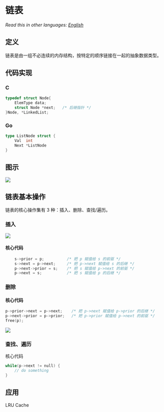 # 链表

_Read this in other languages:_
[_English_](README.en-US.md)

## 定义

链表是由一组不必连续的内存结构，按特定的顺序链接在一起的抽象数据类型。

## 代码实现

### C

```c
typedef struct Node{
    ElemType data;
    struct Node *next;   /* 后继指针 */
}Node, *LinkedList;
```

### Go

```go
type ListNode struct {
	Val  int
	Next *ListNode
}
```

## 图示

![](https://gitee.com/geekhall/pic/raw/main/img/20211111115330.png)

## 链表基本操作

链表的核心操作集有 3 种：插入、删除、查找/遍历。

### 插入

![](https://gitee.com/geekhall/pic/raw/main/img/20211111122827.png)

#### 核心代码

```C
    s->prior = p;          /* 把 p 赋值给 s 的前驱 */
    s->next = p->next;     /* 把 p->next 赋值给 s 的后继 */
    p->next->prior = s;    /* 把 s 赋值给 p->next 的前驱 */
    p->next = s;           /* 把 s 赋值给 p 的后继 */
```

### 删除

#### 核心代码

```C
p->prior->next = p->next;    /* 把 p->next 赋值给 p->prior 的后继 */
p->next->prior = p->prior;   /* 把 p->prior 赋值给 p->next 的前驱 */
free(p);
```

![](https://gitee.com/geekhall/pic/raw/main/img/20211111122845.png)

### 查找、遍历

核心代码

```c
while(p->next != null) {
    // do something
}
```

## 应用

LRU Cache
